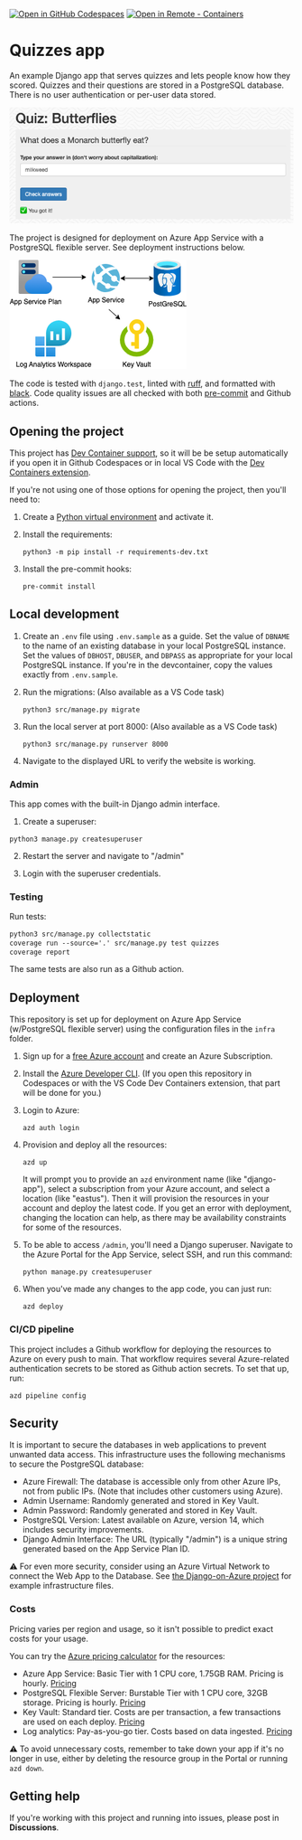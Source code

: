 [![Open in GitHub Codespaces](https://img.shields.io/static/v1?style=for-the-badge&label=GitHub+Codespaces&message=Open&color=brightgreen&logo=github)](https://github.com/codespaces/new?hide_repo_select=true&ref=main&repo=pamelafox%2Fdjango-quiz-app&machine=standardLinux32gb&devcontainer_path=.devcontainer%2Fdevcontainer.json&location=WestUs2)
[![Open in Remote - Containers](https://img.shields.io/static/v1?style=for-the-badge&label=Remote%20-%20Containers&message=Open&color=blue&logo=visualstudiocode)](https://vscode.dev/redirect?url=vscode://ms-vscode-remote.remote-containers/cloneInVolume?url=https://github.com%2Fpamelafox%2Fdjango-quiz-app)


# Quizzes app

An example Django app that serves quizzes and lets people know how they scored. Quizzes and their questions are stored in a PostgreSQL database. There is no user authentication or per-user data stored.

![Screenshot of Quiz page with question](readme_screenshot.png)

The project is designed for deployment on Azure App Service with a PostgreSQL flexible server. See deployment instructions below.

![Diagram of the Architecture: App Service, PostgreSQL server, Key Vault, Log analytics](readme_diagram.png)

The code is tested with `django.test`, linted with [ruff](https://github.com/charliermarsh/ruff), and formatted with [black](https://black.readthedocs.io/en/stable/). Code quality issues are all checked with both [pre-commit](https://pre-commit.com/) and Github actions.

## Opening the project

This project has [Dev Container support](https://code.visualstudio.com/docs/devcontainers/containers), so it will be be setup automatically if you open it in Github Codespaces or in local VS Code with the [Dev Containers extension](https://marketplace.visualstudio.com/items?itemName=ms-vscode-remote.remote-containers).

If you're not using one of those options for opening the project, then you'll need to:

1. Create a [Python virtual environment](https://docs.python.org/3/tutorial/venv.html#creating-virtual-environments) and activate it.

2. Install the requirements:

    ```shell
    python3 -m pip install -r requirements-dev.txt
    ```

3. Install the pre-commit hooks:

    ```shell
    pre-commit install
    ```

## Local development


1. Create an `.env` file using `.env.sample` as a guide. Set the value of `DBNAME` to the name of an existing database in your local PostgreSQL instance. Set the values of `DBHOST`, `DBUSER`, and `DBPASS` as appropriate for your local PostgreSQL instance. If you're in the devcontainer, copy the values exactly from `.env.sample`.

2. Run the migrations: (Also available as a VS Code task)

    ```
    python3 src/manage.py migrate
    ```

3. Run the local server at port 8000: (Also available as a VS Code task)

    ```
    python3 src/manage.py runserver 8000
    ```

4. Navigate to the displayed URL to verify the website is working.

### Admin

This app comes with the built-in Django admin interface.

1. Create a superuser:

```
python3 manage.py createsuperuser
```

2. Restart the server and navigate to "/admin"

3. Login with the superuser credentials.

### Testing

Run tests:

```
python3 src/manage.py collectstatic
coverage run --source='.' src/manage.py test quizzes
coverage report
```

The same tests are also run as a Github action.


## Deployment

This repository is set up for deployment on Azure App Service (w/PostgreSQL flexible server) using the configuration files in the `infra` folder.

1. Sign up for a [free Azure account](https://azure.microsoft.com/free/) and create an Azure Subscription.
2. Install the [Azure Developer CLI](https://learn.microsoft.com/azure/developer/azure-developer-cli/install-azd). (If you open this repository in Codespaces or with the VS Code Dev Containers extension, that part will be done for you.)
3. Login to Azure:

    ```shell
    azd auth login
    ```

4. Provision and deploy all the resources:

    ```shell
    azd up
    ```

    It will prompt you to provide an `azd` environment name (like "django-app"), select a subscription from your Azure account, and select a location (like "eastus"). Then it will provision the resources in your account and deploy the latest code. If you get an error with deployment, changing the location can help, as there may be availability constraints for some of the resources.

5. To be able to access `/admin`, you'll need a Django superuser. Navigate to the Azure Portal for the App Service, select SSH, and run this command:

    ```
    python manage.py createsuperuser
    ```

6. When you've made any changes to the app code, you can just run:

    ```shell
    azd deploy
    ```

### CI/CD pipeline

This project includes a Github workflow for deploying the resources to Azure
on every push to main. That workflow requires several Azure-related authentication secrets
to be stored as Github action secrets. To set that up, run:

```shell
azd pipeline config
```

## Security

It is important to secure the databases in web applications to prevent unwanted data access.
This infrastructure uses the following mechanisms to secure the PostgreSQL database:

* Azure Firewall: The database is accessible only from other Azure IPs, not from public IPs. (Note that includes other customers using Azure).
* Admin Username: Randomly generated and stored in Key Vault.
* Admin Password: Randomly generated and stored in Key Vault.
* PostgreSQL Version: Latest available on Azure, version 14, which includes security improvements.
* Django Admin Interface: The URL (typically "/admin") is a unique string generated based on the App Service Plan ID.

⚠️ For even more security, consider using an Azure Virtual Network to connect the Web App to the Database.
See [the Django-on-Azure project](https://github.com/tonybaloney/django-on-azure) for example infrastructure files.

### Costs

Pricing varies per region and usage, so it isn't possible to predict exact costs for your usage.

You can try the [Azure pricing calculator](https://azure.com/e/560b5f259111424daa7eb23c6848d164) for the resources:

- Azure App Service: Basic Tier with 1 CPU core, 1.75GB RAM. Pricing is hourly. [Pricing](https://azure.microsoft.com/pricing/details/app-service/linux/)
- PostgreSQL Flexible Server: Burstable Tier with 1 CPU core, 32GB storage. Pricing is hourly. [Pricing](https://azure.microsoft.com/pricing/details/postgresql/flexible-server/)
- Key Vault: Standard tier. Costs are per transaction, a few transactions are used on each deploy. [Pricing](https://azure.microsoft.com/pricing/details/key-vault/)
- Log analytics: Pay-as-you-go tier. Costs based on data ingested. [Pricing](https://azure.microsoft.com/pricing/details/monitor/)

⚠️ To avoid unnecessary costs, remember to take down your app if it's no longer in use,
either by deleting the resource group in the Portal or running `azd down`.


## Getting help

If you're working with this project and running into issues, please post in **Discussions**.
